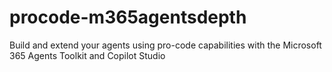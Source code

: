 # procode-m365agentsdepth
Build and extend your agents using pro-code capabilities with the Microsoft 365 Agents Toolkit and Copilot Studio
